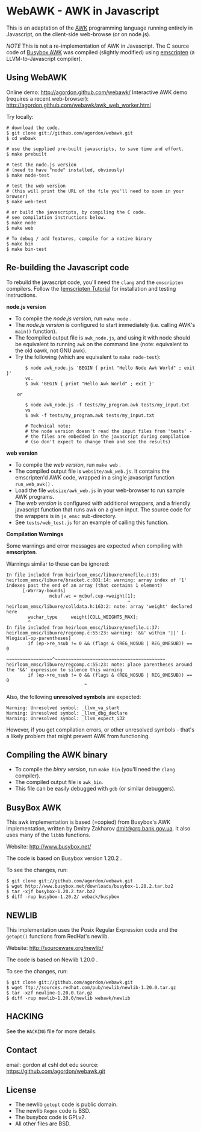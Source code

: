 WebAWK - AWK in Javascript
=================

This is an adaptation of the [AWK](http://en.wikipedia.org/wiki/AWK) programming language
running entirely in Javascript, on the client-side web-browse (or on node.js).

*NOTE*
This is not a re-implementation of AWK in Javascript.
The C source code of [Busybox AWK](http://www.busybox.net/) was compiled (slightly modified) using [emscripten](http://emscripten.org/) (a LLVM-to-Javascript compiler).


Using WebAWK
------------

Online demo: http://agordon.github.com/webawk/
Interactive AWK demo (requires a recent web-browser): http://agordon.github.com/webawk/awk_web_worker.html

Try locally:

    # download the code.
    $ git clone git://github.com/agordon/webawk.git
    $ cd webawk

    # use the supplied pre-built javascripts, to save time and effort.
    $ make prebuilt

    # test the node.js version
    # (need to have "node" installed, obviously)
    $ make node-test

    # test the web version
    # (this will print the URL of the file you'll need to open in your browser)
    $ make web-test

    # or build the javascripts, by compiling the C code.
    # see compilation instructions below.
    $ make node
    $ make web

    # To debug / add features, compile for a native binary
    $ make bin
    $ make bin-test


Re-building the Javascript code
-------------------------------

To rebuild the javascript code, you'll need the `clang` and the `emscripten` compilers.
Follow the ([emscripten Tutorial](https://github.com/kripken/emscripten/wiki/Tutorial) for installation and testing instructions.

**node.js version**

* To compile the *node.js version*, run ```make node``` .
* The *node.js version* is configured to start immediately (i.e. calling AWK's `main()` function).
* The fcompiled output file is `awk_node.js`, and using it with node should be equivalent to running `awk` on the command line (note:  equivalent to the old oawk, not GNU awk).
* Try the following (which are equivalent to `make node-test`):

```
       $ node awk_node.js 'BEGIN { print "Hello Node Awk World" ; exit }'
       vs.
       $ awk 'BEGIN { print "Hello Awk World" ; exit }'

	or

       $ node awk_node.js -f tests/my_program.awk tests/my_input.txt
       vs
       $ awk -f tests/my_program.awk tests/my_input.txt

       # Technical note:
       # the node version doesn't read the input files from 'tests' -
       # the files are embedded in the javascript during compilation
       # (so don't expect to change them and see the results)

```


**web version**

* To compile the *web version*, run ```make web``` .
* The compiled output file is `website/awk_web.js`. It contains the emscripten'd AWK code, wrapped in a single javascript function `run_web_awk()` .
* Load the file `websize/awk_web.js` in your web-browser to run sample AWK programs.
* The *web version* is configured with additional wrappers, and a friendly javascript function that runs awk on a given input. The source code for the wrappers is in `js_emsc` sub-directory.
* See `tests/web_test.js` for an example of calling this function.


**Compilation Warnings**

Some warnings and error messages are expected when compiling with **emscripten**.

Warnings similar to these can be ignored:

```
In file included from heirloom_emsc/libuxre/onefile.c:33:
heirloom_emsc/libuxre/bracket.c:801:14: warning: array index of '1' indexes past the end of an array (that contains 1 element)
      [-Warray-bounds]
                mcbuf.wc = mcbuf.cep->weight[1];
                           ^                 ~
heirloom_emsc/libuxre/colldata.h:163:2: note: array 'weight' declared here
        wuchar_type     weight[COLL_WEIGHTS_MAX];
        ^
In file included from heirloom_emsc/libuxre/onefile.c:37:
heirloom_emsc/libuxre/regcomp.c:55:23: warning: '&&' within '||' [-Wlogical-op-parentheses]
        if (ep->re_nsub != 0 && (flags & (REG_NOSUB | REG_ONESUB)) == 0
            ~~~~~~~~~~~~~~~~~^~~~~~~~~~~~~~~~~~~~~~~~~~~~~~~~~~~~~~~~~~
heirloom_emsc/libuxre/regcomp.c:55:23: note: place parentheses around the '&&' expression to silence this warning
        if (ep->re_nsub != 0 && (flags & (REG_NOSUB | REG_ONESUB)) == 0
                             ^
```

Also, the following **unresolved symbols** are expected:

```
Warning: Unresolved symbol: _llvm_va_start
Warning: Unresolved symbol: _llvm_dbg_declare
Warning: Unresolved symbol: _llvm_expect_i32
```

However, if you get compilation errors, or other unresolved symbols - that's a likely problem that might prevent AWK from functioning.


Compiling the AWK binary
------------------------

* To compile the *binry version*, run ```make bin``` (you'll need the `clang` compiler).
* The compiled output file is `awk_bin`.
* This file can be easily debugged with `gdb` (or similar debuggers).


BusyBox AWK
-----------

This awk implementation is based (=copied) from Busybox's AWK implementation, written by Dmitry Zakharov <dmit@crp.bank.gov.ua>. It also uses many of the `libbb` functions.

Website: http://www.busybox.net/

The code is based on Busybox version 1.20.2 .

To see the changes, run:

```
$ git clone git://github.com/agordon/webawk.git
$ wget http://www.busybox.net/downloads/busybox-1.20.2.tar.bz2
$ tar -xjf busybox-1.20.2.tar.bz2
$ diff -rup busybox-1.20.2/ weback/busybox
```

NEWLIB
------

This implementation uses the Posix Regular Expression code and the `getopt()` functions from RedHat's newlib.

Website: http://sourceware.org/newlib/

The code is based on Newlib 1.20.0 .

To see the changes, run:

```
$ git clone git://github.com/agordon/webawk.git
$ wget ftp://sources.redhat.com/pub/newlib/newlib-1.20.0.tar.gz
$ tar -xzf newline-1.20.0.tar.gz
$ diff -rup newlib-1.20.0/newlib webawk/newlib
```

HACKING
-------

See the `HACKING` file for more details.


Contact
-------

email: gordon at cshl dot edu
source: https://github.com/agordon/webawk.git


License
-------

* The newlib `getopt` code is public domain.
* The newlib `Regex` code is BSD.
* The busybox code is GPLv2.
* All other files are BSD.
